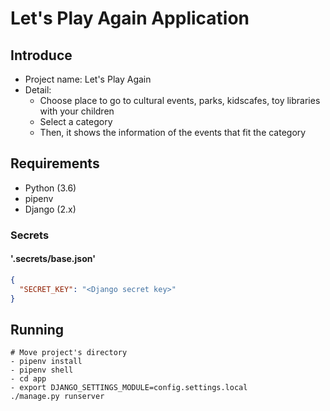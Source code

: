 # Let's Play Again Application

## Introduce

- Project name: Let's Play Again
- Detail: 
    - Choose place to go to cultural events, parks, kidscafes, toy libraries with your children
    - Select a category
    - Then, it shows the information of the events that fit the category

## Requirements

- Python (3.6)
- pipenv
- Django (2.x)

### Secrets

#### '.secrets/base.json'

```json
{
  "SECRET_KEY": "<Django secret key>"
}
```

## Running

```
# Move project's directory
- pipenv install
- pipenv shell
- cd app
- export DJANGO_SETTINGS_MODULE=config.settings.local
./manage.py runserver
```



